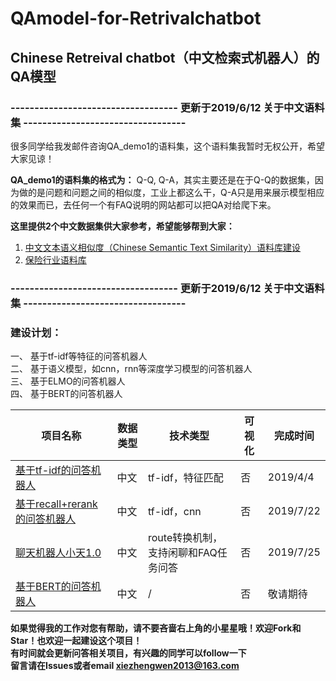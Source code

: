 # QAmodel-for-Retrivalchatbot
## Chinese Retreival chatbot（中文检索式机器人）的QA模型  
### ----------------------------------- 更新于2019/6/12 关于中文语料集 ----------------------------------  
  
很多同学给我发邮件咨询QA_demo1的语料集，这个语料集我暂时无权公开，希望大家见谅！  
  
**QA_demo1的语料集的格式为：** Q-Q, Q-A，其实主要还是在于Q-Q的数据集，因为做的是问题和问题之间的相似度，工业上都这么干，Q-A只是用来展示模型相应的效果而已，去任何一个有FAQ说明的网站都可以把QA对给爬下来。  
  
**这里提供2个中文数据集供大家参考，希望能够帮到大家：**  
1. [中文文本语义相似度（Chinese Semantic Text Similarity）语料库建设](https://github.com/IAdmireu/ChineseSTS)  
2. [保险行业语料库](https://github.com/Samurais/insuranceqa-corpus-zh)  
  
### ----------------------------------- 更新于2019/6/12 关于中文语料集 ----------------------------------  

### 建设计划： 
一、 基于tf-idf等特征的问答机器人  
二、 基于语义模型，如cnn，rnn等深度学习模型的问答机器人  
三、 基于ELMO的问答机器人  
四、 基于BERT的问答机器人  

|项目名称|数据类型|技术类型|可视化|完成时间|
|-|-|-|-|-|
|[基于tf-idf的问答机器人](https://github.com/WenRichard/QAmodel-for-Retrievalchatbot/tree/master/QAdemo_base1)|中文|tf-idf，特征匹配|否|2019/4/4|
|[基于recall+rerank的问答机器人](https://github.com/WenRichard/Customer-Chatbot/tree/master/smart-chatbot-zero)|中文|tf-idf，cnn|否|2019/7/22|
|[聊天机器人小天1.0](https://github.com/WenRichard/Customer-Chatbot/tree/master/xiaotian-chatbot1.0)|中文|route转换机制，支持闲聊和FAQ任务问答|否|2019/7/25|
|[基于BERT的问答机器人]()|中文|/|否|敬请期待|


**如果觉得我的工作对您有帮助，请不要吝啬右上角的小星星哦！欢迎Fork和Star！也欢迎一起建设这个项目！**    
**有时间就会更新问答相关项目，有兴趣的同学可以follow一下**  
**留言请在Issues或者email xiezhengwen2013@163.com**

